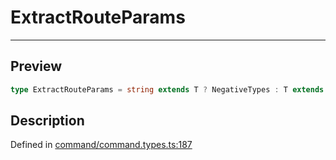 
      
# ExtractRouteParams

<div class="api-docs__separator" data-reactroot="">

---

</div><div class="api-docs__section">

## Preview

</div><div class="api-docs__preview type single">

```ts
type ExtractRouteParams = string extends T ? NegativeTypes : T extends `${string}:${infer  Param}/${infer  Rest}` ? { [ k in Param | keyof ExtractRouteParams<Rest> ]: ParamType } : T extends `${string}:${infer  Param}` ? { [ k in Param ]: ParamType } : NegativeTypes;
```

</div><div class="api-docs__section">

## Description

</div><div class="api-docs__description"><span class="api-docs__do-not-parse">



</span></div><div class="api-docs__definition">

Defined in [command/command.types.ts:187](https://github.com/BetterTyped/hyper-fetch/blob/1a97772c/packages/core/src/command/command.types.ts#L187)

</div>